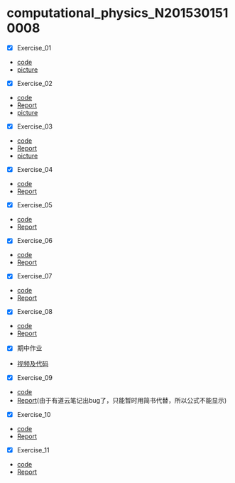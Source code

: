 # computational_physics_N2015301510008
- [x] Exercise_01
* [code](http://note.youdao.com/noteshare?id=f09e0ad8c208be6811a402319e917244)
* [picture](https://github.com/ShinetingChu/computational_physics_N2015301510008/blob/master/The%20first%20work.PNG)
- [x] Exercise_02
* [code](http://note.youdao.com/noteshare?id=4682f121858a57c6a64b77481988c975)
* [Report](http://www.jianshu.com/p/7a7ad1ef253a)
* [picture](https://github.com/ShinetingChu/computational_physics_N2015301510008/blob/master/The%20second%20work.PNG)
- [x] Exercise_03
* [code](http://note.youdao.com/noteshare?id=88d111a9e66c8a98de6df622208fc105)
* [Report](http://note.youdao.com/noteshare?id=ccb9ce24d2fa093077fad092174e217c)
* [picture](https://github.com/ShinetingChu/computational_physics_N2015301510008/blob/master/The%20third%20work.png)
- [x] Exercise_04
* [code](http://note.youdao.com/noteshare?id=24a20686892b71f9e13103faf8f786fa)
* [Report](http://note.youdao.com/noteshare?id=083a8d3fe0de7513fc677da0c4461646)
- [x] Exercise_05
* [code](http://note.youdao.com/noteshare?id=60d2b7d09f85f126342863322b8a8e47)
* [Report](http://note.youdao.com/noteshare?id=b429ed55732137c4eaf2441ec30b9882)
- [x] Exercise_06
* [code](http://note.youdao.com/noteshare?id=57e39e2028238204a9e29bdf95eb7117)
* [Report](http://note.youdao.com/noteshare?id=f2c5d7f7eff267610a09133c70e9509b)
- [x] Exercise_07
* [code](http://note.youdao.com/noteshare?id=4bdc88e276617e8a20a9a5920a829598)
* [Report](http://note.youdao.com/noteshare?id=adfb9ac89f077de6d3b4e56a93ef1053)
- [x] Exercise_08
* [code](http://note.youdao.com/noteshare?id=4f42bbab3b4cd5d1ab42d374c8e6bca4)
* [Report](http://note.youdao.com/noteshare?id=cbf768fd50c462492ba87d4d5c0ed974)
- [x] 期中作业
* [视频及代码](http://note.youdao.com/noteshare?id=d14d1526f6eb8ce040f4c3f295c37128)
- [x] Exercise_09
* [code](http://note.youdao.com/noteshare?id=33cdd7138b7898d9580c9c3c89cb7506)
* [Report](http://www.jianshu.com/p/be3c852028ab)(由于有道云笔记出bug了，只能暂时用简书代替，所以公式不能显示)
- [x] Exercise_10
* [code](http://note.youdao.com/noteshare?id=25a7bf4bd8d74908369c80e676ca1b57)
* [Report](http://note.youdao.com/noteshare?id=82df5c46794cdbffe1defb42dae0052f)
- [x] Exercise_11
* [code](http://note.youdao.com/noteshare?id=0b41dc80f4a512f047b9cb8c7e860b78)
* [Report](http://note.youdao.com/noteshare?id=69a873fd97e6df8f96855940386364ac)
